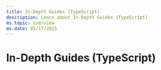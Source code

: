 ```yaml
---
title: In-Depth Guides (TypeScript)
description: Learn about In-Depth Guides (TypeScript)
ms.topic: overview
ms.date: 05/17/2025
---
```


# In-Depth Guides (TypeScript)
